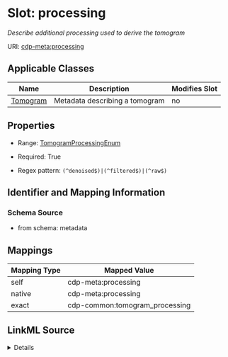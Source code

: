 

# Slot: processing


_Describe additional processing used to derive the tomogram_



URI: [cdp-meta:processing](metadataprocessing)



<!-- no inheritance hierarchy -->





## Applicable Classes

| Name | Description | Modifies Slot |
| --- | --- | --- |
| [Tomogram](Tomogram.md) | Metadata describing a tomogram |  no  |







## Properties

* Range: [TomogramProcessingEnum](TomogramProcessingEnum.md)

* Required: True

* Regex pattern: `(^denoised$)|(^filtered$)|(^raw$)`





## Identifier and Mapping Information







### Schema Source


* from schema: metadata




## Mappings

| Mapping Type | Mapped Value |
| ---  | ---  |
| self | cdp-meta:processing |
| native | cdp-meta:processing |
| exact | cdp-common:tomogram_processing |




## LinkML Source

<details>
```yaml
name: processing
description: Describe additional processing used to derive the tomogram
from_schema: metadata
exact_mappings:
- cdp-common:tomogram_processing
rank: 1000
alias: processing
owner: Tomogram
domain_of:
- Tomogram
range: tomogram_processing_enum
required: true
inlined: true
inlined_as_list: true
pattern: (^denoised$)|(^filtered$)|(^raw$)

```
</details>
